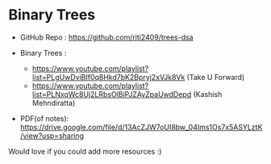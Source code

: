 # Binary Trees


- GitHub Repo : https://github.com/riti2409/trees-dsa

- Binary Trees :
  - https://www.youtube.com/playlist?list=PLgUwDviBIf0q8Hkd7bK2Bpryj2xVJk8Vk (Take U Forward)<br>
  - https://www.youtube.com/playlist?list=PLNxqWc8Uj2LRbsOlBiPJZAyZpaUwdDepd (Kashish Mehndiratta)<br>
           

- PDF(of notes): https://drive.google.com/file/d/13AcZJW7oUI8bw_04Ims1Os7x5ASYLztK/view?usp=sharing

Would love if you could add more resources :)


